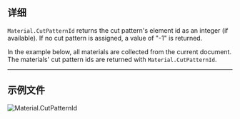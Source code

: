 ## 详细
`Material.CutPatternId` returns the cut pattern's element id as an integer (if available). If no cut pattern is assigned, a value of "-1" is returned.

In the example below, all materials are collected from the current document. The materials' cut pattern ids are returned with `Material.CutPatternId`.

___
## 示例文件

![Material.CutPatternId](./Revit.Elements.Material.CutPatternId_img.jpg)
